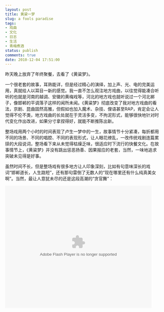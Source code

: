 ```yaml
---
layout: post
title: 黄粱一梦
slug: a fools paradise
tags:
- 戏曲
- 文化
- 日志
- 生活
- 青梅煮酒
status: publish
comments: true
date: 2010-12-04 17:51:00
---
```


昨天晚上放弃了年终聚餐，去看了《黄粱梦》。

一个很老套的故事，耳熟能详，但是经过精心的演绎，加上声、光、电的完美运用，真就给人以耳目一新的感觉。我一直不怎么观注地方戏曲，以往觉得能凑合听听的也就是河南的越调、安徽的黄梅戏等，河北的地方戏也就听说过一个河北梆子，像邯郸的平调落子这样的闻所未闻。《黄粱梦》彻底改变了我对地方戏曲的看法，京剧、昆曲固然高雅，但假如也加入魔术、杂技、俚语甚至RAP，肯定会让人觉得不伦不类，地方戏曲的长处就在于灵活多变，不拘泥形式，能够很快地针对时代变化作出改进，如果分寸拿捏得好，就能不断推陈出新。

整场戏用两个小时的时间表现了卢生一梦中的一生，故事情节十分紧凑，每折都用不同的场景、不同的唱腔、不同的表现形式，让人眼花缭乱，一改传统戏剧连篇累牍的大段说词，整场看下来从未觉得枯燥乏味，很适应时下流行的快餐文化。在故事情节上，《黄粱梦》并没有跳出惩恶扬善、因果报应的老套，当然，一味地追求突破未见得是好事。

虽然时间不长，但是整场戏有很多地方让人印象深刻，比如有句意味深长的戏词“邯郸道长，人生路短”，还有那句雷倒了无数人的“现在哪里还有什么纯真美女啊”。当然，最让人意犹未尽的还是这段高潮的“贪官舞”：

<embed src="http://www.tudou.com/v/anrxiFeKSfM/v.swf" type="application/x-shockwave-flash" allowscriptaccess="always" allowfullscreen="true" wmode="opaque" width="480" height="400"></embed>
